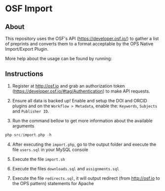 # OSF Import

## About
This repository uses the OSF's API (https://developer.osf.io/) to gather a list of preprints and converts them to a format acceptable by the OPS Native Import/Export Plugin.

More help about the usage can be found by running:


## Instructions

1. Register at http://osf.io and grab an authorization token (https://developer.osf.io/#tag/Authentication) to make API requests.

2. Ensure all data is backed up! Enable and setup the DOI and ORCID plugins and on the `Workflow > Metadata`, enable the: `Keywords`, `Subjects` and `Publisher ID`.

3. Run the command bellow to get more information about the available arguments
```php
php src/import.php -h
```

4. After executing the `import.php`, go to the output folder and execute the file `users.sql` in your MySQL console

5. Execute the file `import.sh`

6. Execute the files `downloads.sql` and `assignments.sql`

7. Execute the file `redirects.sql`, it will output redirect (from http://osf.io to the OPS pattern) statements for Apache